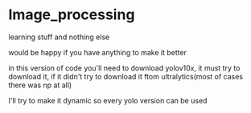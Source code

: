 # Image_processing
learning stuff and nothing else


would be happy if you have anything to make it better


in this version of code you'll need to download yolov10x, it must try to download it, if it didn't try to download it ftom ultralytics(most of cases there was np at all)

I'll try to make it dynamic so every yolo version can be used
